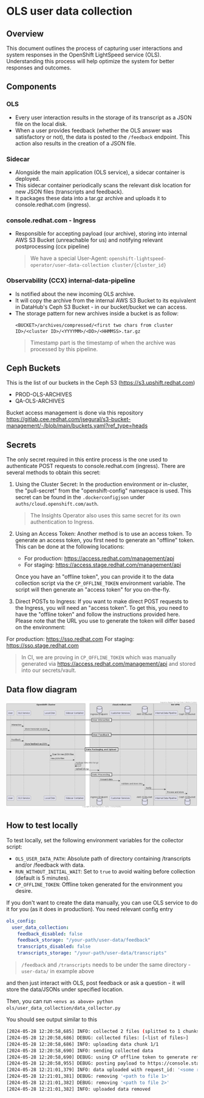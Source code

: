 # OLS user data collection

## Overview
This document outlines the process of capturing user interactions and system responses in the OpenShift LightSpeed service (OLS). Understanding this process will help optimize the system for better responses and outcomes.

## Components
### OLS
- Every user interaction results in the storage of its transcript as a JSON file on the local disk.
- When a user provides feedback (whether the OLS answer was satisfactory or not), the data is posted to the `/feedback` endpoint. This action also results in the creation of a JSON file.

### Sidecar
- Alongside the main application (OLS service), a sidecar container is deployed.
- This sidecar container periodically scans the relevant disk location for new JSON files (transcripts and feedback).
- It packages these data into a tar.gz archive and uploads it to console.redhat.com (ingress).

### console.redhat.com - Ingress
- Responsible for accepting payload (our archive), storing into internal AWS S3 Bucket (unreachable for us) and notifying relevant postprocessing (ccx pipeline)

    > We have a special User-Agent: `openshift-lightspeed-operator/user-data-collection cluster/{cluster_id}`

### Observability (CCX) internal-data-pipeline
- Is notified about the new incoming OLS archive.
- It will copy the archive from the internal AWS S3 Bucket to its equivalent in DataHub's Ceph S3 Bucket - in our bucket/bucket we can access.
- The storage pattern for new archives inside a bucket is as follow:
    ```
    <BUCKET>/archives/compressed/<first two chars from cluster ID>/<cluster ID>/<YYYYMM>/<DD>/<HHMMSS>.tar.gz
    ```
    > Timestamp part is the timestamp of when the archive was processed by this pipeline.

## Ceph Buckets

This is the list of our buckets in the Ceph S3 (https://s3.upshift.redhat.com)
- PROD-OLS-ARCHIVES
- QA-OLS-ARCHIVES

Bucket access management is done via this repository https://gitlab.cee.redhat.com/jsegural/s3-bucket-management/-/blob/main/buckets.yaml?ref_type=heads

## Secrets
The only secret required in this entire process is the one used to authenticate POST requests to console.redhat.com (ingress). There are several methods to obtain this secret:

1. Using the Cluster Secret: In the production environment or in-cluster, the "pull-secret" from the "openshift-config" namespace is used. This secret can be found in the `.dockerconfigjson` under `auths/cloud.openshift.com/auth`.

    > The Insights Operator also uses this same secret for its own authentication to Ingress.

2. Using an Access Token: Another method is to use an access token. To generate an access token, you first need to generate an "offline" token. This can be done at the following locations:

    - For production: https://access.redhat.com/management/api
    - For staging: https://access.stage.redhat.com/management/api

    Once you have an "offline token", you can provide it to the data collection script via the `CP_OFFLINE_TOKEN` environment variable. The script will then generate an "access token" for you on-the-fly.

3. Direct POSTs to Ingress: If you want to make direct POST requests to the Ingress, you will need an "access token". To get this, you need to have the "offline token" and follow the instructions provided here. Please note that the URL you use to generate the token will differ based on the environment:

For production: https://sso.redhat.com
For staging: https://sso.stage.redhat.com

> In CI, we are proving in  `CP_OFFLINE_TOKEN` which was manually generated via https://access.redhat.com/management/api and stored into our secrets/vault.

## Data flow diagram
![Sequence diagram](../../docs/user_data_flow.png)


## How to test locally
To test locally, set the following environment variables for the collector script:

- `OLS_USER_DATA_PATH`: Absolute path of directory containing /transcripts and/or /feedback with data.
- `RUN_WITHOUT_INITIAL_WAIT`: Set to `true` to avoid waiting before collection (default is 5 minutes).
- `CP_OFFLINE_TOKEN`: Offline token generated for the environment you desire.

If you don't want to create the data manually, you can use OLS service to do it for you (as it does in production). You need relevant config entry
```yaml
ols_config:
  user_data_collection:
    feedback_disabled: false
    feedback_storage: "/your-path/user-data/feedback"
    transcripts_disabled: false
    transcripts_storage: "/your-path/user-data/transcripts"
```

> `/feedback` and `/transcripts` needs to be under the same directory - `user-data/` in example above

and then just interact with OLS, post feedback or ask a question - it will store the data/JSONs under specified location.

Then, you can run `<envs as above> python ols/user_data_collection/data_collector.py` 

You should see output similar to this
```bash
[2024-05-28 12:20:58,685] INFO: collected 2 files (splitted to 1 chunks) from '/app-root/ols-user-data'
[2024-05-28 12:20:58,686] DEBUG: collected files: [<list of files>]
[2024-05-28 12:20:58,686] INFO: uploading data chunk 1/1
[2024-05-28 12:20:58,690] INFO: sending collected data
[2024-05-28 12:20:58,690] DEBUG: using CP offline token to generate refresh token
[2024-05-28 12:20:58,955] DEBUG: posting payload to https://console.stage.redhat.com/api/ingress/v1/upload
[2024-05-28 12:21:01,379] INFO: data uploaded with request_id: '<some request id returned from console>'
[2024-05-28 12:21:01,381] DEBUG: removing '<path to file 1>'
[2024-05-28 12:21:01,382] DEBUG: removing '<path to file 2>'
[2024-05-28 12:21:01,382] INFO: uploaded data removed
```
